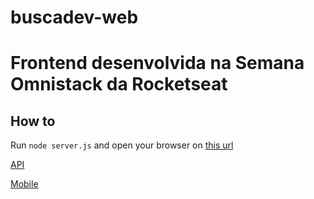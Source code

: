 # buscadev-web

# Frontend desenvolvida na Semana Omnistack da Rocketseat
 
## How to
Run `node server.js` and open your browser on [this url](http://localhost:8080)
 
[API](https://github.com/victorjoao97/buscadev-api)
 
[Mobile](https://github.com/victorjoao97/buscadev-app)
